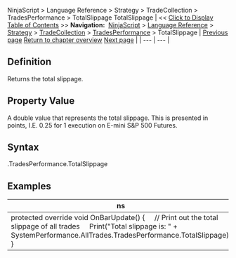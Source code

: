 ﻿
NinjaScript > Language Reference > Strategy > TradeCollection > TradesPerformance > TotalSlippage
TotalSlippage
| << [Click to Display Table of Contents](totalslippage.md) >> **Navigation:**     [NinjaScript](ninjascript.md) > [Language Reference](language_reference_wip.md) > [Strategy](strategy.md) > [TradeCollection](tradecollection.md) > [TradesPerformance](tradesperformance.md) > TotalSlippage | [Previous page](totalquantity.md) [Return to chapter overview](tradesperformance.md) [Next page](tradescount.md) |
| --- | --- |
## Definition
Returns the total slippage.
 
## Property Value
A double value that represents the total slippage. This is presented in points, I.E. 0.25 for 1 execution on E-mini S&P 500 Futures.
 
## Syntax
<TradeCollection>.TradesPerformance.TotalSlippage

## Examples
| ns |
| --- |
| protected override void OnBarUpdate() {      // Print out the total slippage of all trades      Print("Total slippage is: " + SystemPerformance.AllTrades.TradesPerformance.TotalSlippage); } |

 
